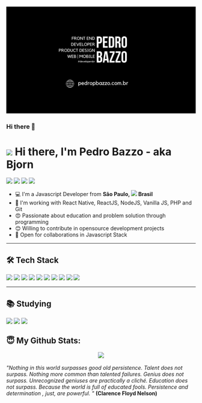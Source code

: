 ![page github](https://raw.githubusercontent.com/pedropbazzo/nlw-3/master/web/src/images/%23ACREDITAR%20(1).png)

### **Hi there** 👋
<h1><img src="https://emojis.slackmojis.com/emojis/images/1531849430/4246/blob-sunglasses.gif?1531849430" width="30"/> Hi there, I'm Pedro Bazzo - aka Bjorn</h1>

<a href="https://www.linkedin.com/in/pedropbazzo/"><img src="https://img.shields.io/badge/linkedin-0077B5.svg?style=for-the-badge&logo=linkedin&logoColor=white"></a>
<a href="https://twitter.com/pedropbazzo"><img src="https://img.shields.io/badge/twitter-1DA1F2.svg?style=for-the-badge&logo=twitter&logoColor=white"></a>
<a href="https://www.instagram.com/pedropbazzo/"><img src="https://img.shields.io/badge/instagram-E4405F.svg?style=for-the-badge&logo=instagram&logoColor=white"></a>
<a href="mailto:developerpedropbazzo@gmail.com"><img src="https://img.shields.io/badge/e‑mail-D14836.svg?style=for-the-badge&logo=GMail&logoColor=white"></a>

<ul>
  <li>💻 I'm a Javascript Developer from <b>São Paulo, <img src="https://image.flaticon.com/icons/svg/197/197386.svg" width="13"/> Brasil</b></li>
  <li>💾 I'm working with React Native, ReactJS, NodeJS, Vanilla JS, PHP and Git</li>
  <li>😍 Passionate about education and problem solution through programming</li>
  <li>😊 Willing to contribute in opensource development projects</li>
  <li>🤝 Open for collaborations in Javascript Stack</li>
</ul>

---

## 🛠 Tech Stack

<p>
  <img src="https://img.shields.io/badge/javascript%20-%23323330.svg?&style=for-the-badge&logo=javascript&logoColor=%23F7DF1E"/>
  <img src="https://img.shields.io/badge/typescript%20-%23007ACC.svg?&style=for-the-badge&logo=typescript&logoColor=white"/>
  <img src="https://img.shields.io/badge/react%20-%2320232a.svg?&style=for-the-badge&logo=react&logoColor=%2361DAFB"/>
  <img src="https://img.shields.io/badge/react_native%20-%2320232a.svg?&style=for-the-badge&logo=react&logoColor=%2361DAFB"/>
  <img src="https://img.shields.io/badge/node.js%20-%2343853D.svg?&style=for-the-badge&logo=node.js&logoColor=white"/>
  <img src="https://img.shields.io/badge/git%20-%23F05033.svg?&style=for-the-badge&logo=git&logoColor=white"/>
  <img src="https://img.shields.io/badge/github%20-%23121011.svg?&style=for-the-badge&logo=github&logoColor=white"/>
  <img src="https://img.shields.io/badge/php%20-6A5ACD.svg?&style=for-the-badge&logo=php&logoColor=white"/>
  <img src="https://img.shields.io/badge/java%20-FF0000.svg?&style=for-the-badge&logo=java&logoColor=white"/>
  <img src="https://img.shields.io/badge/python%20-314690.svg?&style=for-the-badge&logo=python&logoColor=white"/>
</p>

---

## 📚 Studying

<p>
<img src="https://img.shields.io/badge/elixir%20-314690.svg?&style=for-the-badge&logo=elixir&logoColor=white"/>
<img src="https://img.shields.io/badge/ruby%20-FF0000.svg?&style=for-the-badge&logo=ruby&logoColor=white"/>
<img src="https://img.shields.io/badge/go%20-87CEFA.svg?&style=for-the-badge&logo=go&logoColor=white"/>
</p>

## 😇 My Github Stats:

<p align = "center">
  <img src = "https://github-readme-stats.vercel.app/api?username=pedropbazzo&show_icons=true&theme=dark&line_height=27">
</p>

*"Nothing in this world surpasses good old persistence. Talent does not surpass. Nothing more common than talented failures. Genius does not surpass. Unrecognized geniuses are practically a cliché. Education does not surpass. Because the world is full of educated fools. Persistence and determination , just, are powerful. "* **(Clarence Floyd Nelson)**
